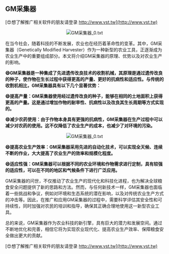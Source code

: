 ## **GM采集器**

[😍想了解推广相关软件的朋友请登录 http://www.vst.tw](http://www.vst.tw)

 <center><img src="https://vst.tw/MP4/tuiguang/png/8.png" alt="GM采集器_0.txt"></center>

在当今社会，随着科技的不断发展，农业也在经历着革命性的变革。其中，GM采集器（Genetically Modified Harvester）作为一种新型的农业工具，正逐渐成为农业生产中的重要组成部分。本文将介绍GM采集器的原理、优势以及对农业生产的影响。

**😄GM采集器是一种集成了先进遗传改良技术的收割机械，其原理是通过遗传改良的种子，使作物在生长过程中获得更高的产量、更好的抗病性和适应性。与传统的收割机相比，GM采集器具有以下几个显著优势：**

**😄提高产量：GM采集器使用经过遗传改良的种子，能够在相同的土地面积上获得更高的产量。这是通过增加作物的耐旱性、抗病性以及改良其生长周期等方式实现的。**

**😄减少农药使用：由于作物本身具有更强的抗病性，GM采集器在生产过程中可以减少对农药的使用。这不仅降低了农业生产的成本，也减少了对环境的污染。**

 <center><img src="https://vst.tw/MP4/tuiguang/png/3.png" alt="GM采集器_0.txt"></center>

**😄提高农业生产效率：GM采集器采用先进的自动化技术，可以实现全天候、连续不断的作业，大大提高了农业生产的效率和规模化程度。**

**😄适应性强：GM采集器可以根据不同的农业环境和作物需求进行定制，具有较强的适应性，可以在不同的地区和气候条件下进行广泛应用。**

GM采集器的问世，不仅推动了农业生产的现代化和科技化进程，也为解决全球粮食安全问题提供了新的思路和方法。然而，与任何新技术一样，GM采集器也面临着一些挑战和争议，例如对环境和生态系统的潜在影响，以及对传统农业生产方式的冲击等。因此，在推广和应用GM采集器的过程中，需要科学评估其安全性和可持续性，同时加强对农民的培训和指导，确保其正确合理地使用这一新型农业工具。

总的来说，GM采集器作为农业科技的新引擎，具有巨大的潜力和发展空间。通过不断地优化和完善，相信它将为实现农业现代化、提高农业生产效率、保障粮食安全做出更大的贡献。

[😍想了解推广相关软件的朋友请登录 http://www.vst.tw](http://www.vst.tw)




